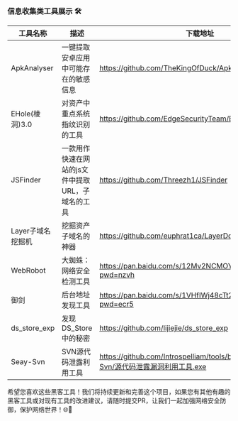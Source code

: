 ### 信息收集类工具展示 🛠️



| 工具名称          | 描述                          | 下载地址                                                                                                     |
|---------------|-----------------------------|----------------------------------------------------------------------------------------------------------|
| ApkAnalyser   | 一键提取安卓应用中可能存在的敏感信息          |https://github.com/TheKingOfDuck/ApkAnalyser|
| EHole(棱洞)3.0  | 对资产中重点系统指纹识别的工具             |https://github.com/EdgeSecurityTeam/EHole/releases|
| JSFinder      | 一款用作快速在网站的js文件中提取URL，子域名的工具 |https://github.com/Threezh1/JSFinder|
| Layer子域名挖掘机   | 挖掘资产子域名的神器                  |https://github.com/euphrat1ca/LayerDomainFinder/releases|
| WebRobot      | 大蜘蛛：网络安全检测工具                |https://pan.baidu.com/s/12Mv2NCMOYJM6-pewynCwPw?pwd=nzvh|
| 御剑            | 后台地址发现工具                    |https://pan.baidu.com/s/1VHfIWj48cTt2lEAGaCIo1Q?pwd=ecr5|
|ds_store_exp| 发现DS_Store中的秘密              |https://github.com/lijiejie/ds_store_exp|
|Seay-Svn| SVN源代码泄露利用工具 |https://github.com/Introspelliam/tools/blob/master/Seay-Svn/源代码泄露漏洞利用工具.exe|



希望您喜欢这些黑客工具！我们将持续更新和完善这个项目，如果您有其他有趣的黑客工具或对现有工具的改进建议，请随时提交PR，让我们一起加强网络安全防御，保护网络世界！🌐💪

